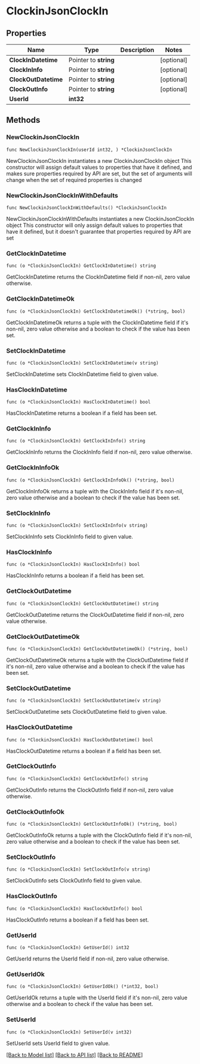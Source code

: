 # ClockinJsonClockIn

## Properties

Name | Type | Description | Notes
------------ | ------------- | ------------- | -------------
**ClockInDatetime** | Pointer to **string** |  | [optional] 
**ClockInInfo** | Pointer to **string** |  | [optional] 
**ClockOutDatetime** | Pointer to **string** |  | [optional] 
**ClockOutInfo** | Pointer to **string** |  | [optional] 
**UserId** | **int32** |  | 

## Methods

### NewClockinJsonClockIn

`func NewClockinJsonClockIn(userId int32, ) *ClockinJsonClockIn`

NewClockinJsonClockIn instantiates a new ClockinJsonClockIn object
This constructor will assign default values to properties that have it defined,
and makes sure properties required by API are set, but the set of arguments
will change when the set of required properties is changed

### NewClockinJsonClockInWithDefaults

`func NewClockinJsonClockInWithDefaults() *ClockinJsonClockIn`

NewClockinJsonClockInWithDefaults instantiates a new ClockinJsonClockIn object
This constructor will only assign default values to properties that have it defined,
but it doesn't guarantee that properties required by API are set

### GetClockInDatetime

`func (o *ClockinJsonClockIn) GetClockInDatetime() string`

GetClockInDatetime returns the ClockInDatetime field if non-nil, zero value otherwise.

### GetClockInDatetimeOk

`func (o *ClockinJsonClockIn) GetClockInDatetimeOk() (*string, bool)`

GetClockInDatetimeOk returns a tuple with the ClockInDatetime field if it's non-nil, zero value otherwise
and a boolean to check if the value has been set.

### SetClockInDatetime

`func (o *ClockinJsonClockIn) SetClockInDatetime(v string)`

SetClockInDatetime sets ClockInDatetime field to given value.

### HasClockInDatetime

`func (o *ClockinJsonClockIn) HasClockInDatetime() bool`

HasClockInDatetime returns a boolean if a field has been set.

### GetClockInInfo

`func (o *ClockinJsonClockIn) GetClockInInfo() string`

GetClockInInfo returns the ClockInInfo field if non-nil, zero value otherwise.

### GetClockInInfoOk

`func (o *ClockinJsonClockIn) GetClockInInfoOk() (*string, bool)`

GetClockInInfoOk returns a tuple with the ClockInInfo field if it's non-nil, zero value otherwise
and a boolean to check if the value has been set.

### SetClockInInfo

`func (o *ClockinJsonClockIn) SetClockInInfo(v string)`

SetClockInInfo sets ClockInInfo field to given value.

### HasClockInInfo

`func (o *ClockinJsonClockIn) HasClockInInfo() bool`

HasClockInInfo returns a boolean if a field has been set.

### GetClockOutDatetime

`func (o *ClockinJsonClockIn) GetClockOutDatetime() string`

GetClockOutDatetime returns the ClockOutDatetime field if non-nil, zero value otherwise.

### GetClockOutDatetimeOk

`func (o *ClockinJsonClockIn) GetClockOutDatetimeOk() (*string, bool)`

GetClockOutDatetimeOk returns a tuple with the ClockOutDatetime field if it's non-nil, zero value otherwise
and a boolean to check if the value has been set.

### SetClockOutDatetime

`func (o *ClockinJsonClockIn) SetClockOutDatetime(v string)`

SetClockOutDatetime sets ClockOutDatetime field to given value.

### HasClockOutDatetime

`func (o *ClockinJsonClockIn) HasClockOutDatetime() bool`

HasClockOutDatetime returns a boolean if a field has been set.

### GetClockOutInfo

`func (o *ClockinJsonClockIn) GetClockOutInfo() string`

GetClockOutInfo returns the ClockOutInfo field if non-nil, zero value otherwise.

### GetClockOutInfoOk

`func (o *ClockinJsonClockIn) GetClockOutInfoOk() (*string, bool)`

GetClockOutInfoOk returns a tuple with the ClockOutInfo field if it's non-nil, zero value otherwise
and a boolean to check if the value has been set.

### SetClockOutInfo

`func (o *ClockinJsonClockIn) SetClockOutInfo(v string)`

SetClockOutInfo sets ClockOutInfo field to given value.

### HasClockOutInfo

`func (o *ClockinJsonClockIn) HasClockOutInfo() bool`

HasClockOutInfo returns a boolean if a field has been set.

### GetUserId

`func (o *ClockinJsonClockIn) GetUserId() int32`

GetUserId returns the UserId field if non-nil, zero value otherwise.

### GetUserIdOk

`func (o *ClockinJsonClockIn) GetUserIdOk() (*int32, bool)`

GetUserIdOk returns a tuple with the UserId field if it's non-nil, zero value otherwise
and a boolean to check if the value has been set.

### SetUserId

`func (o *ClockinJsonClockIn) SetUserId(v int32)`

SetUserId sets UserId field to given value.



[[Back to Model list]](../README.md#documentation-for-models) [[Back to API list]](../README.md#documentation-for-api-endpoints) [[Back to README]](../README.md)


